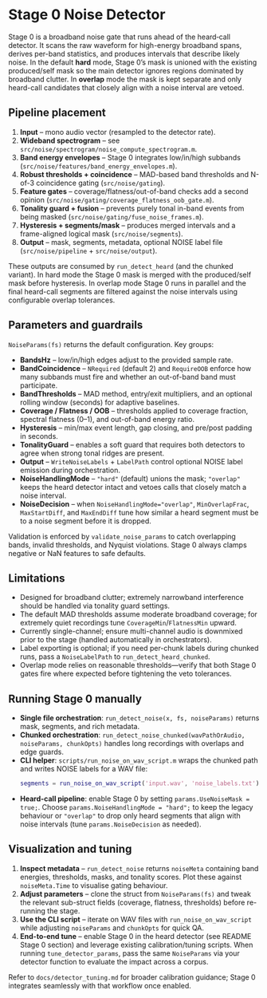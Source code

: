 # Stage 0 Noise Detector

Stage 0 is a broadband noise gate that runs ahead of the heard‑call detector. It scans the raw waveform for high-energy broadband spans, derives per-band statistics, and produces intervals that describe likely noise. In the default **hard** mode, Stage 0’s mask is unioned with the existing produced/self mask so the main detector ignores regions dominated by broadband clutter. In **overlap** mode the mask is kept separate and only heard-call candidates that closely align with a noise interval are vetoed.

## Pipeline placement

1. **Input** – mono audio vector (resampled to the detector rate).
2. **Wideband spectrogram** – see `src/noise/spectrogram/noise_compute_spectrogram.m`.
3. **Band energy envelopes** – Stage 0 integrates low/in/high subbands (`src/noise/features/band_energy_envelopes.m`).
4. **Robust thresholds + coincidence** – MAD-based band thresholds and N-of-3 coincidence gating (`src/noise/gating`).
5. **Feature gates** – coverage/flatness/out-of-band checks add a second opinion (`src/noise/gating/coverage_flatness_oob_gate.m`).
6. **Tonality guard + fusion** – prevents purely tonal in-band events from being masked (`src/noise/gating/fuse_noise_frames.m`).
7. **Hysteresis + segments/mask** – produces merged intervals and a frame-aligned logical mask (`src/noise/segments`).
8. **Output** – mask, segments, metadata, optional NOISE label file (`src/noise/pipeline` + `src/noise/output`).

These outputs are consumed by `run_detect_heard` (and the chunked variant). In hard mode the Stage 0 mask is merged with the produced/self mask before hysteresis. In overlap mode Stage 0 runs in parallel and the final heard-call segments are filtered against the noise intervals using configurable overlap tolerances.

## Parameters and guardrails

`NoiseParams(fs)` returns the default configuration. Key groups:

- **BandsHz** – low/in/high edges adjust to the provided sample rate.
- **BandCoincidence** – `NRequired` (default 2) and `RequireOOB` enforce how many subbands must fire and whether an out-of-band band must participate.
- **BandThresholds** – MAD method, entry/exit multipliers, and an optional rolling window (seconds) for adaptive baselines.
- **Coverage / Flatness / OOB** – thresholds applied to coverage fraction, spectral flatness (0–1), and out-of-band energy ratio.
- **Hysteresis** – min/max event length, gap closing, and pre/post padding in seconds.
- **TonalityGuard** – enables a soft guard that requires both detectors to agree when strong tonal ridges are present.
- **Output** – `WriteNoiseLabels` + `LabelPath` control optional NOISE label emission during orchestration.
- **NoiseHandlingMode** – `"hard"` (default) unions the mask; `"overlap"` keeps the heard detector intact and vetoes calls that closely match a noise interval.
- **NoiseDecision** – when `NoiseHandlingMode="overlap"`, `MinOverlapFrac`, `MaxStartDiff`, and `MaxEndDiff` tune how similar a heard segment must be to a noise segment before it is dropped.

Validation is enforced by `validate_noise_params` to catch overlapping bands, invalid thresholds, and Nyquist violations. Stage 0 always clamps negative or NaN features to safe defaults.

## Limitations

- Designed for broadband clutter; extremely narrowband interference should be handled via tonality guard settings.
- The default MAD thresholds assume moderate broadband coverage; for extremely quiet recordings tune `CoverageMin`/`FlatnessMin` upward.
- Currently single-channel; ensure multi-channel audio is downmixed prior to the stage (handled automatically in orchestrators).
- Label exporting is optional; if you need per-chunk labels during chunked runs, pass a `NoiseLabelPath` to `run_detect_heard_chunked`.
- Overlap mode relies on reasonable thresholds—verify that both Stage 0 gates fire where expected before tightening the veto tolerances.

## Running Stage 0 manually

- **Single file orchestration**: `run_detect_noise(x, fs, noiseParams)` returns mask, segments, and rich metadata.
- **Chunked orchestration**: `run_detect_noise_chunked(wavPathOrAudio, noiseParams, chunkOpts)` handles long recordings with overlaps and edge guards.
- **CLI helper**: `scripts/run_noise_on_wav_script.m` wraps the chunked path and writes NOISE labels for a WAV file:
  ```matlab
  segments = run_noise_on_wav_script('input.wav', 'noise_labels.txt');
  ```
- **Heard-call pipeline**: enable Stage 0 by setting `params.UseNoiseMask = true;`. Choose `params.NoiseHandlingMode = "hard";` to keep the legacy behaviour or `"overlap"` to drop only heard segments that align with noise intervals (tune `params.NoiseDecision` as needed).

## Visualization and tuning

1. **Inspect metadata** – `run_detect_noise` returns `noiseMeta` containing band energies, thresholds, masks, and tonality scores. Plot these against `noiseMeta.Time` to visualise gating behaviour.
2. **Adjust parameters** – clone the struct from `NoiseParams(fs)` and tweak the relevant sub-struct fields (coverage, flatness, thresholds) before re-running the stage.
3. **Use the CLI script** – iterate on WAV files with `run_noise_on_wav_script` while adjusting `noiseParams` and `chunkOpts` for quick QA.
4. **End-to-end tune** – enable Stage 0 in the heard detector (see README Stage 0 section) and leverage existing calibration/tuning scripts. When running `tune_detector_params`, pass the same `NoiseParams` via your detector function to evaluate the impact across a corpus.

Refer to `docs/detector_tuning.md` for broader calibration guidance; Stage 0 integrates seamlessly with that workflow once enabled.

